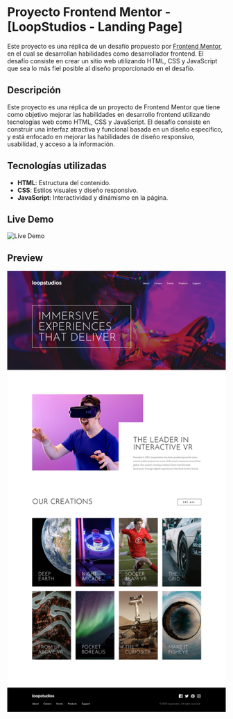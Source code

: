 # Proyecto Frontend Mentor - [LoopStudios - Landing Page]

Este proyecto es una réplica de un desafío propuesto por [Frontend Mentor](https://www.frontendmentor.io/challenges/loopstudios-landing-page-N88J5Onjw), en el cual se desarrollan habilidades como desarrollador frontend. El desafío consiste en crear un sitio web utilizando HTML, CSS y JavaScript que sea lo más fiel posible al diseño proporcionado en el desafío.

## Descripción

Este proyecto es una réplica de un proyecto de Frontend Mentor que tiene como objetivo mejorar las habilidades en desarrollo frontend utilizando tecnologías web como HTML, CSS y JavaScript. El desafío consiste en construir una interfaz atractiva y funcional basada en un diseño específico, y está enfocado en mejorar las habilidades de diseño responsivo, usabilidad, y acceso a la información.

## Tecnologías utilizadas

- **HTML**: Estructura del contenido.
- **CSS**: Estilos visuales y diseño responsivo.
- **JavaScript**: Interactividad y dinámismo en la página.

## Live Demo
![Live Demo](https://loopstudios-rp11.netlify.app/)

## Preview
![Vista Previa](./images/design/desktop-design.jpg)